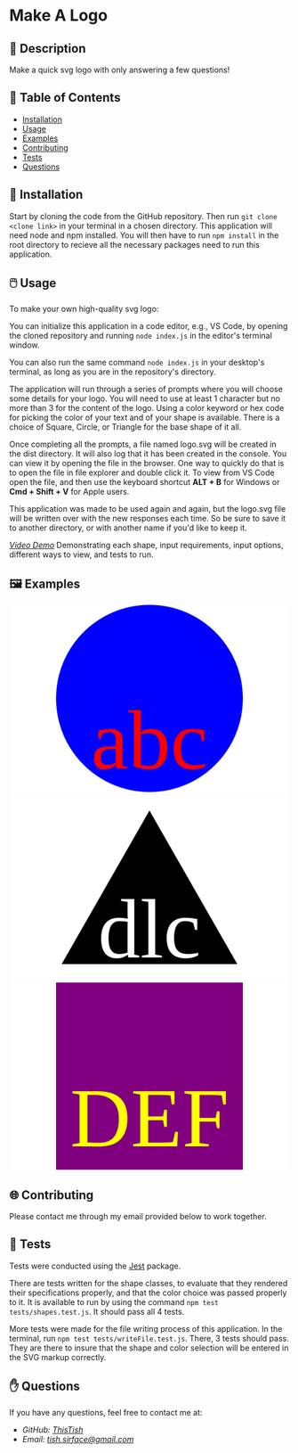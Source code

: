 # **Make A Logo**


## 📰 Description

Make a quick svg logo with only answering a few questions!

## 🔎 Table of Contents

- [Installation](#installation)
- [Usage](#usage)
- [Examples](#examples)
- [Contributing](#contributing)
- [Tests](#tests)
- [Questions](#questions)

## 💾 Installation <a id="installation"></a>

Start by cloning the code from the GitHub repository. Then run ```git clone <clone link>``` in your terminal in a chosen directory. This application will need node and npm installed. You will then have to run ```npm install``` in the root directory to recieve all the necessary packages need to run this application.

## 🖱️ Usage <a id="usage"></a>


To make your own high-quality svg logo:

You can initialize this application in a code editor, e.g., VS Code, by opening the cloned repository and running ```node index.js``` in the editor's terminal window.

You can also run the same command ```node index.js``` in your desktop's terminal, as long as you are in the repository's directory.

The application will run through a series of prompts where you will choose some details for your logo. You will need to use at least 1 character but no more than 3 for the content of the logo. Using a color keyword or hex code for picking the color of your text and of your shape is available. There is a choice of Square, Circle, or Triangle for the base shape of it all.

Once completing all the prompts, a file named logo.svg will be created in the dist directory. It will also log that it has been created in the console. You can view it by opening the file in the browser. One way to quickly do that is to open the file in file explorer and double click it. To view from VS Code open the file, and then use the keyboard shortcut <strong>ALT + B</strong> for Windows or <strong>Cmd + Shift + V</strong> for Apple users.

This application was made to be used again and again, but the logo.svg file will be written over with the new responses each time. So be sure to save it to another directory, or with another name if you'd like to keep it.

[*Video Demo*](https://drive.google.com/file/d/1rLneUphi67GZ3sSGxjdPNGFyZIFTSiP9/view) Demonstrating each shape, input requirements, input options, different ways to view, and tests to run.

## 🖼️ Examples <a id="examples"></a>

![Circle Example](examples/circle.svg)
![Triangle Example](examples/triangle.svg)
![Square Example](examples/square.svg)

## 🌐 Contributing <a id="contributing"></a>


Please contact me through my email provided below to work together. 

## 📝 Tests <a id="tests"></a>

Tests were conducted using the [Jest](https://jestjs.io/docs/getting-started) package.

There are tests written for the shape classes, to evaluate that they rendered their specifications properly, and that the color choice was passed properly to it. It is available to run by using the command ```npm test tests/shapes.test.js```. It should pass all 4 tests.

More tests were made for the file writing process of this application. In the terminal, run ```npm test tests/writeFile.test.js```. There, 3 tests should pass. They are there to insure that the shape and color selection will be entered in the SVG markup correctly.

## ✋ Questions <a id="questions"></a>


If you have any questions, feel free to contact me at:

- *GitHub: [ThisTish](https://github.com/thistish)*
- *Email: tish.sirface@gmail.com*

